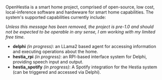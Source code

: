 OpenHestia is a smart home project, comprised of open-source, low cost, local-inference software and hardwware for smart home capabilities. The system's supported capabilities currently include:

*Unless this message has been removed, the project is pre-1.0 and should not be expected to be operable in any sense, I am working with my limited free time.* 

- **delphi** *(in progress)*: an LLama2 based agent for accessing information and executing operations about the home.
- **hestia_rpi** *(in progress)*: an RPI-based interface system for Delphi, providing speech input and output.
- **hestia_spotify** *(in progress)*: A Spotify integration for the Hestia system (can be triggered and accessed via Delphi).
